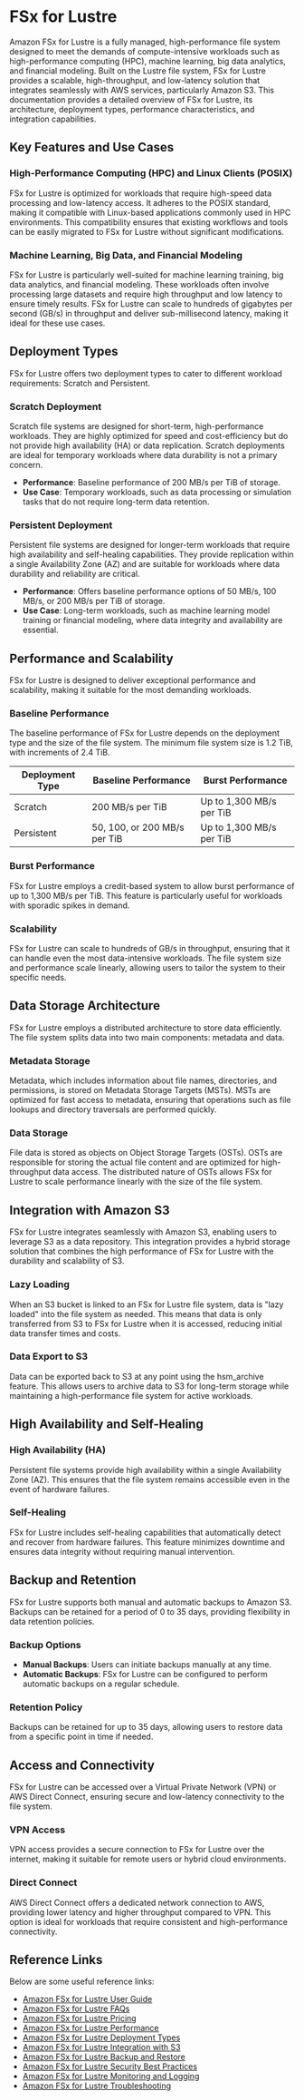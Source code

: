 # FSx for Lustre

Amazon FSx for Lustre is a fully managed, high-performance file system designed to meet the demands of compute-intensive workloads such as high-performance computing (HPC), machine learning, big data analytics, and financial modeling. Built on the Lustre file system, FSx for Lustre provides a scalable, high-throughput, and low-latency solution that integrates seamlessly with AWS services, particularly Amazon S3. This documentation provides a detailed overview of FSx for Lustre, its architecture, deployment types, performance characteristics, and integration capabilities.

## Key Features and Use Cases

### High-Performance Computing (HPC) and Linux Clients (POSIX)

FSx for Lustre is optimized for workloads that require high-speed data processing and low-latency access. It adheres to the POSIX standard, making it compatible with Linux-based applications commonly used in HPC environments. This compatibility ensures that existing workflows and tools can be easily migrated to FSx for Lustre without significant modifications.

### Machine Learning, Big Data, and Financial Modeling

FSx for Lustre is particularly well-suited for machine learning training, big data analytics, and financial modeling. These workloads often involve processing large datasets and require high throughput and low latency to ensure timely results. FSx for Lustre can scale to hundreds of gigabytes per second (GB/s) in throughput and deliver sub-millisecond latency, making it ideal for these use cases.

## Deployment Types

FSx for Lustre offers two deployment types to cater to different workload requirements: Scratch and Persistent.

### Scratch Deployment

Scratch file systems are designed for short-term, high-performance workloads. They are highly optimized for speed and cost-efficiency but do not provide high availability (HA) or data replication. Scratch deployments are ideal for temporary workloads where data durability is not a primary concern.

- **Performance**: Baseline performance of 200 MB/s per TiB of storage.
- **Use Case**: Temporary workloads, such as data processing or simulation tasks that do not require long-term data retention.

### Persistent Deployment

Persistent file systems are designed for longer-term workloads that require high availability and self-healing capabilities. They provide replication within a single Availability Zone (AZ) and are suitable for workloads where data durability and reliability are critical.

- **Performance**: Offers baseline performance options of 50 MB/s, 100 MB/s, or 200 MB/s per TiB of storage.
- **Use Case**: Long-term workloads, such as machine learning model training or financial modeling, where data integrity and availability are essential.

## Performance and Scalability

FSx for Lustre is designed to deliver exceptional performance and scalability, making it suitable for the most demanding workloads.

### Baseline Performance

The baseline performance of FSx for Lustre depends on the deployment type and the size of the file system. The minimum file system size is 1.2 TiB, with increments of 2.4 TiB.

| Deployment Type | Baseline Performance         | Burst Performance        |
| --------------- | ---------------------------- | ------------------------ |
| Scratch         | 200 MB/s per TiB             | Up to 1,300 MB/s per TiB |
| Persistent      | 50, 100, or 200 MB/s per TiB | Up to 1,300 MB/s per TiB |

### Burst Performance

FSx for Lustre employs a credit-based system to allow burst performance of up to 1,300 MB/s per TiB. This feature is particularly useful for workloads with sporadic spikes in demand.

### Scalability

FSx for Lustre can scale to hundreds of GB/s in throughput, ensuring that it can handle even the most data-intensive workloads. The file system size and performance scale linearly, allowing users to tailor the system to their specific needs.

## Data Storage Architecture

FSx for Lustre employs a distributed architecture to store data efficiently. The file system splits data into two main components: metadata and data.

### Metadata Storage

Metadata, which includes information about file names, directories, and permissions, is stored on Metadata Storage Targets (MSTs). MSTs are optimized for fast access to metadata, ensuring that operations such as file lookups and directory traversals are performed quickly.

### Data Storage

File data is stored as objects on Object Storage Targets (OSTs). OSTs are responsible for storing the actual file content and are optimized for high-throughput data access. The distributed nature of OSTs allows FSx for Lustre to scale performance linearly with the size of the file system.

## Integration with Amazon S3

FSx for Lustre integrates seamlessly with Amazon S3, enabling users to leverage S3 as a data repository. This integration provides a hybrid storage solution that combines the high performance of FSx for Lustre with the durability and scalability of S3.

### Lazy Loading

When an S3 bucket is linked to an FSx for Lustre file system, data is "lazy loaded" into the file system as needed. This means that data is only transferred from S3 to FSx for Lustre when it is accessed, reducing initial data transfer times and costs.

### Data Export to S3

Data can be exported back to S3 at any point using the hsm_archive feature. This allows users to archive data to S3 for long-term storage while maintaining a high-performance file system for active workloads.

## High Availability and Self-Healing

### High Availability (HA)

Persistent file systems provide high availability within a single Availability Zone (AZ). This ensures that the file system remains accessible even in the event of hardware failures.

### Self-Healing

FSx for Lustre includes self-healing capabilities that automatically detect and recover from hardware failures. This feature minimizes downtime and ensures data integrity without requiring manual intervention.

## Backup and Retention

FSx for Lustre supports both manual and automatic backups to Amazon S3. Backups can be retained for a period of 0 to 35 days, providing flexibility in data retention policies.

### Backup Options

- **Manual Backups**: Users can initiate backups manually at any time.
- **Automatic Backups**: FSx for Lustre can be configured to perform automatic backups on a regular schedule.

### Retention Policy

Backups can be retained for up to 35 days, allowing users to restore data from a specific point in time if needed.

## Access and Connectivity

FSx for Lustre can be accessed over a Virtual Private Network (VPN) or AWS Direct Connect, ensuring secure and low-latency connectivity to the file system.

### VPN Access

VPN access provides a secure connection to FSx for Lustre over the internet, making it suitable for remote users or hybrid cloud environments.

### Direct Connect

AWS Direct Connect offers a dedicated network connection to AWS, providing lower latency and higher throughput compared to VPN. This option is ideal for workloads that require consistent and high-performance connectivity.

## Reference Links

Below are some useful reference links:

- [Amazon FSx for Lustre User Guide](https://docs.aws.amazon.com/fsx/latest/LustreGuide/)
- [Amazon FSx for Lustre FAQs](https://aws.amazon.com/fsx/lustre/faqs/)
- [Amazon FSx for Lustre Pricing](https://aws.amazon.com/fsx/lustre/pricing/)
- [Amazon FSx for Lustre Performance](https://docs.aws.amazon.com/fsx/latest/LustreGuide/performance.html)
- [Amazon FSx for Lustre Deployment Types](https://docs.aws.amazon.com/fsx/latest/LustreGuide/using-file-systems.html)
- [Amazon FSx for Lustre Integration with S3](https://docs.aws.amazon.com/fsx/latest/LustreGuide/fsx-data-repositories.html)
- [Amazon FSx for Lustre Backup and Restore](https://docs.aws.amazon.com/fsx/latest/LustreGuide/backup-restore.html)
- [Amazon FSx for Lustre Security Best Practices](https://docs.aws.amazon.com/fsx/latest/LustreGuide/security-best-practices.html)
- [Amazon FSx for Lustre Monitoring and Logging](https://docs.aws.amazon.com/fsx/latest/LustreGuide/monitoring-overview.html)
- [Amazon FSx for Lustre Troubleshooting](https://docs.aws.amazon.com/fsx/latest/LustreGuide/troubleshooting.html)
